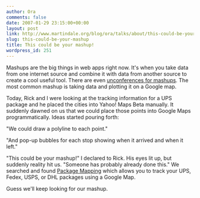 ```yaml
---
author: Ora
comments: false
date: 2007-01-29 23:15:00+00:00
layout: post
link: http://www.martindale.org/blog/ora/talks/about/this-could-be-your-mashup
slug: this-could-be-your-mashup
title: This could be your mashup!
wordpress_id: 251
---
```


Mashups are the big things in web apps right now. It's when you take data from one internet source and combine it with data from another source to create a cool useful tool. There are even [unconferences for mashups](http://news.com.com/At+Mashup+Camp%2C+geeks+plot+future+of+Web/2100-1012_3-6151162.html). The most common mashup is taking data and plotting it on a Google map.  
  
Today, Rick and I were looking at the tracking information for a UPS package and he placed the cities into Yahoo! Maps Beta manually. It suddenly dawned on us that we could place those points into Google Maps programmatically. Ideas started pouring forth:  
  
"We could draw a polyline to each point."  
  
"And pop-up bubbles for each stop showing when it arrived and when it left."  
  
"This could be your mashup!" I declared to Rick. His eyes lit up, but suddenly reality hit us. "Someone has probably already done this." We searched and found [Package Mapping](http://www.packagemapping.com) which allows you to track your UPS, Fedex, USPS, or DHL packages using a Google Map.  
  
Guess we'll keep looking for our mashup.
